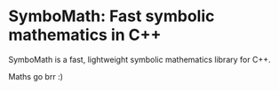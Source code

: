 # SymboMath: Fast symbolic mathematics in C++

SymboMath is a fast, lightweight symbolic mathematics library for C++.

Maths go brr :)
